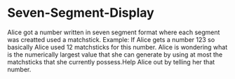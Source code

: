 # Seven-Segment-Display
Alice got a number written in seven segment format where each segment was creatted used a matchstick.  Example: If Alice gets a number 123 so basically Alice used 12 matchsticks for this number.  Alice is wondering what is the numerically largest value that she can generate by using at most the matchsticks that she currently possess.Help Alice out by telling her that number.
